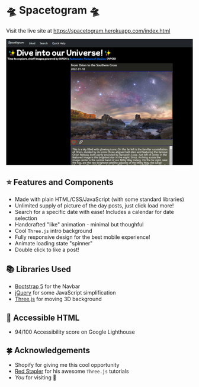 # :flying_saucer: Spacetogram :flying_saucer:

Visit the live site at https://spacetogram.herokuapp.com/index.html 

![main page](/site-main-page.PNG)
## :star: Features and Components
* Made with plain HTML/CSS/JavaScript (with some standard libraries)
* Unlimited supply of picture of the day posts, just click load more!
* Search for a specific date with ease! Includes a calendar for date selection
* Handcrafted "like" animation - minimal but thoughful
* Cool `Three.js` intro background
* Fully responsive design for the best mobile experience!
* Animate loading state "spinner"
* Double click to like a post!

## :books: Libraries Used
* [Bootstrap 5](https://getbootstrap.com/) for the Navbar
* [jQuery](https://jquery.com/) for some JavaScript simplification
* [Three.js](https://threejs.org/) for moving 3D background

## :feet: Accessible HTML
* 94/100 Accessibility score on Google Lighthouse

## :four_leaf_clover: Acknowledgements
* Shopify for giving me this cool opportunity
* [Red Stapler](https://www.youtube.com/watch?v=Bed1z7f1EI4) for his awesome `Three.js` tutorials
* *You* for visiting :star_struck: